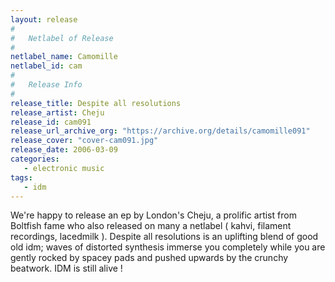 ```yaml
---
layout: release
#
#   Netlabel of Release
#
netlabel_name: Camomille
netlabel_id: cam
#
#   Release Info
#
release_title: Despite all resolutions
release_artist: Cheju
release_id: cam091
release_url_archive_org: "https://archive.org/details/camomille091"
release_cover: "cover-cam091.jpg"
release_date: 2006-03-09
categories:
   - electronic music
tags:
   - idm
---
```

We're happy to release an ep by London's Cheju, a prolific artist from Boltfish fame who also released on many a netlabel ( kahvi, filament recordings, lacedmilk ). Despite all resolutions is an uplifting blend of good old idm; waves of distorted synthesis immerse you completely while you are gently rocked by spacey pads and pushed upwards by the crunchy beatwork. IDM is still alive !




